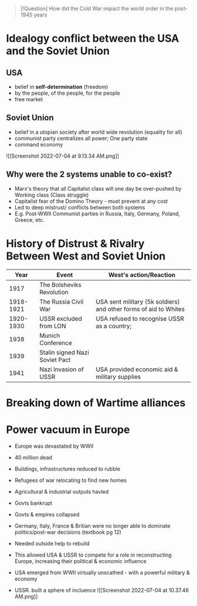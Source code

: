 > [!Question] How did the Cold War impact the world order in the post-1945 years

# Idealogy conflict between the USA and the Soviet Union

## USA

- belief in **self-determination** (freedom)
- by the people, of the people, for the people
- free market

## Soviet Union

- belief in a utopian society after world wide revolution (equality for all)
- communist party centralizes all power; One party state
- command economy

![[Screenshot 2022-07-04 at 9.13.34 AM.png]]

## Why were the 2 systems unable to co-exist?

- Marx's theory that all Capitalist class will one day be over-pushed by Working class (Class struggle)
- Capitalist fear of the Domino Theory - must prevent at any cost
- Led to deep mistrust/ conflicts between both systems
- E.g. Post-WWII Communist parties in Russia, Italy, Germany, Poland, Greece, etc.

# History of Distrust & Rivalry Between West and Soviet Union

| Year      | Event                          | West's action/Reaction                                           |
| --------- | ------------------------------ | ---------------------------------------------------------------- |
| 1917      | The Bolsheviks Revolution      |                                                                  |
| 1918-1921 | The Russia Civil War           | USA sent military (5k soldiers) and other forms of aid to Whites |
| 1920-1930 | USSR excluded from LON         | USA refused to recognise USSR as a country;                      |
| 1938      | Munich Conference              |                                                                  |
| 1939      | Stalin signed Nazi Soviet Pact |                                                                  |
| 1941      | Nazi Invasion of USSR          | USA provided economic aid & military supplies                    |

# Breaking down of Wartime alliances

# Power vacuum in Europe

- Europe was devastated by WWII
- 40 million dead
- Buildings, infrastructures reduced to rubble
- Refugees of war relocating to find new homes
- Agricultural & industrial outputs havled
- Govts bankrupt


- Govts & empires collapsed
- Germany, Italy, France & Britian were no longer able to dominate politics/post-war decisions (textbook pg 12)
- Needed outside help to rebuild
- This allowed USA & USSR to compete for a role in reconstructing Europe, increasing their political & economic influence


- USA emerged from WWII virtually unscathed - with a powerful military & economy
- USSR. built a sphere of incluence
![[Screenshot 2022-07-04 at 10.37.46 AM.png]]